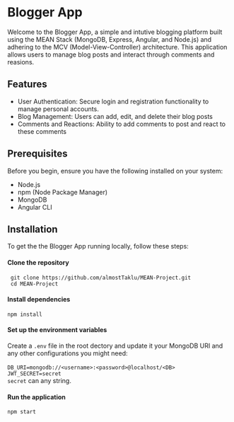 # Blogger App

Welcome to the Blogger App, a simple and intutive blogging platform built using the MEAN Stack (MongoDB,
Express, Angular, and Node.js) and adhering to the MCV (Model-View-Controller) architecture. This application allows users to manage blog posts and interact through comments and reasions.

## Features
* User Authentication: Secure login and registration functionality to manage personal accounts.
* Blog Management: Users can add, edit, and delete their blog posts
* Comments and Reactions: Ability to add comments to post and react to these comments

## Prerequisites

Before you begin, ensure you have the following installed on your system:
* Node.js
* npm (Node Package Manager)
* MongoDB
* Angular CLI

## Installation
To get the the Blogger App running locally, follow these steps:

#### Clone the repository
``` git clone https://github.com/almostTaklu/MEAN-Project.git```\
``` cd MEAN-Project```

#### Install dependencies
```npm install```

#### Set up the environment variables
Create a `.env` file in the root dectory and update it your MongoDB URI and any other configurations you might need:\
\
```DB_URI=mongodb://<username>:<password>@localhost/<DB>```\
```JWT_SECRET=secret``` \
`secret` can any string.

#### Run the application
`npm start`



